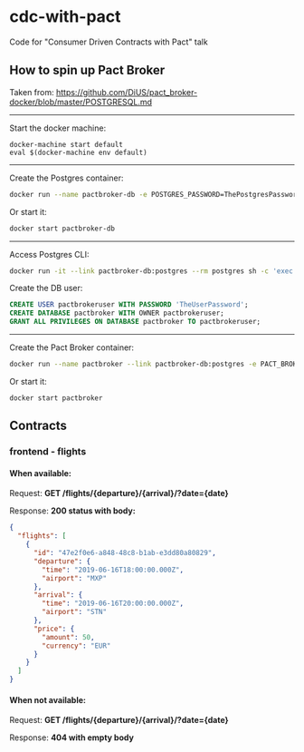 # cdc-with-pact
Code for "Consumer Driven Contracts with Pact" talk

## How to spin up Pact Broker
Taken from: https://github.com/DiUS/pact_broker-docker/blob/master/POSTGRESQL.md
___
Start the docker machine:
```
docker-machine start default
eval $(docker-machine env default)
```
___
Create the Postgres container:
```bash
docker run --name pactbroker-db -e POSTGRES_PASSWORD=ThePostgresPassword -e POSTGRES_USER=admin -e PGDATA=/var/lib/postgresql/data/pgdata -v /var/lib/postgresql/data:/var/lib/postgresql/data -d postgres
```
Or start it:
```bash
docker start pactbroker-db
```
___
Access Postgres CLI:
```bash
docker run -it --link pactbroker-db:postgres --rm postgres sh -c 'exec psql -h "$POSTGRES_PORT_5432_TCP_ADDR" -p "$POSTGRES_PORT_5432_TCP_PORT" -U admin'
```
Create the DB user:
```sql
CREATE USER pactbrokeruser WITH PASSWORD 'TheUserPassword';
CREATE DATABASE pactbroker WITH OWNER pactbrokeruser;
GRANT ALL PRIVILEGES ON DATABASE pactbroker TO pactbrokeruser;
```
___
Create the Pact Broker container:
```bash
docker run --name pactbroker --link pactbroker-db:postgres -e PACT_BROKER_DATABASE_USERNAME=pactbrokeruser -e PACT_BROKER_DATABASE_PASSWORD=TheUserPassword -e PACT_BROKER_DATABASE_HOST=postgres -e PACT_BROKER_DATABASE_NAME=pactbroker -d  -p 9292:9292 pactfoundation/pact-broker
```
Or start it:
```
docker start pactbroker
```

## Contracts

### frontend - flights

#### When available:
Request: **GET /flights/{departure}/{arrival}/?date={date}**

Response: **200 status with body:**
```json
{
  "flights": [
    {
      "id": "47e2f0e6-a848-48c8-b1ab-e3dd80a80829",
      "departure": {
        "time": "2019-06-16T18:00:00.000Z",
        "airport": "MXP"
      },
      "arrival": {
        "time": "2019-06-16T20:00:00.000Z",
        "airport": "STN"
      },
      "price": {
        "amount": 50,
        "currency": "EUR"
      }
    }
  ]
}
```

#### When not available:
Request: **GET /flights/{departure}/{arrival}/?date={date}**

Response: **404 with empty body**
